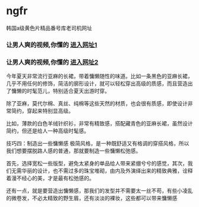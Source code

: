 # ngfr
韩国a级黄色片精品番号库老司机网址
                 
### 让男人爽的视频,你懂的  [进入网址1](https://jaakcc.com/?444)

### 让男人爽的视频,你懂的  [进入网址2](https://jaamcc.com/?444)
                       
今年夏天非常流行亚麻的长裙，带着慵懒随性的味道。比如一条黑色的亚麻长裙，几乎不用任何的修饰，简洁的廓形设计，就可以轻松穿出高级的质感，而且营造出了慵懒的时髦范儿，特别适合夏天出游时穿。


除了亚麻，莫代尔棉、真丝、纯棉等这些天然的材质，也会很有质感，即使设计非常简约，穿起来特别显高级。

比如，薄款的白色羊绒针织衫，非常有精致感，搭配藏青色的亚麻长裙，虽然设计简约，但还是给人一种高级时髦感。


技巧四：制造出一些慵懒感
极简风格，是一种既舒适又有格调的穿搭风格，所以我们想要摆脱路人感的普通，那就要制造一些慵懒松弛感。

首先，选择宽松一些版型，避免太紧身的单品给人带来紧绷兮兮的感觉，其次，我们无需华丽的设计，也不需过多的珠宝堆砌，由内及外演绎出来的精致典雅，诠释着漫不经心的美，才是最有松弛感的。


还有一点，就是要营造出慵懒感，那我们的发型并不需要太一丝不苟，有些小凌乱的微卷发，不必太精致的野生眉，还有淡淡的裸妆，这些都可以带来慵懒感
